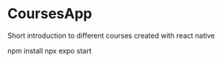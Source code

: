 # CoursesApp

Short introduction to different courses created with react native

npm install
npx expo start
